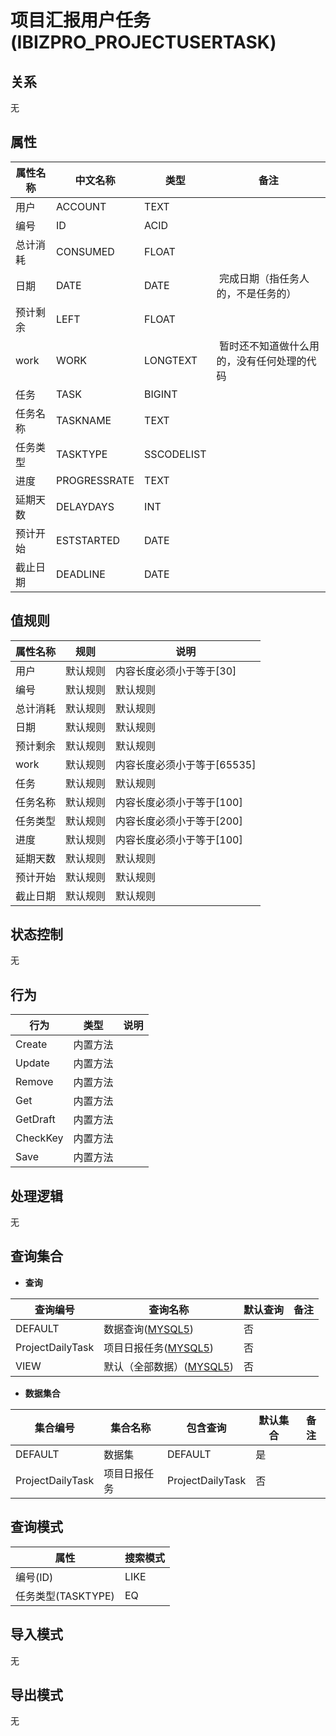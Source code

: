 # 项目汇报用户任务(IBIZPRO_PROJECTUSERTASK)

  

## 关系
无

## 属性

| 属性名称        |    中文名称    | 类型     |  备注  |
| --------   |------------| -----   |  -------- | 
|用户|ACCOUNT|TEXT|&nbsp;|
|编号|ID|ACID|&nbsp;|
|总计消耗|CONSUMED|FLOAT|&nbsp;|
|日期|DATE|DATE|&nbsp;完成日期（指任务人的，不是任务的）|
|预计剩余|LEFT|FLOAT|&nbsp;|
|work|WORK|LONGTEXT|&nbsp;暂时还不知道做什么用的，没有任何处理的代码|
|任务|TASK|BIGINT|&nbsp;|
|任务名称|TASKNAME|TEXT|&nbsp;|
|任务类型|TASKTYPE|SSCODELIST|&nbsp;|
|进度|PROGRESSRATE|TEXT|&nbsp;|
|延期天数|DELAYDAYS|INT|&nbsp;|
|预计开始|ESTSTARTED|DATE|&nbsp;|
|截止日期|DEADLINE|DATE|&nbsp;|

## 值规则
| 属性名称    | 规则    |  说明  |
| --------   |------------| ----- | 
|用户|默认规则|内容长度必须小于等于[30]|
|编号|默认规则|默认规则|
|总计消耗|默认规则|默认规则|
|日期|默认规则|默认规则|
|预计剩余|默认规则|默认规则|
|work|默认规则|内容长度必须小于等于[65535]|
|任务|默认规则|默认规则|
|任务名称|默认规则|内容长度必须小于等于[100]|
|任务类型|默认规则|内容长度必须小于等于[200]|
|进度|默认规则|内容长度必须小于等于[100]|
|延期天数|默认规则|默认规则|
|预计开始|默认规则|默认规则|
|截止日期|默认规则|默认规则|

## 状态控制

无


## 行为
| 行为    | 类型    |  说明  |
| --------   |------------| ----- | 
|Create|内置方法|&nbsp;|
|Update|内置方法|&nbsp;|
|Remove|内置方法|&nbsp;|
|Get|内置方法|&nbsp;|
|GetDraft|内置方法|&nbsp;|
|CheckKey|内置方法|&nbsp;|
|Save|内置方法|&nbsp;|

## 处理逻辑
无

## 查询集合

* **查询**

| 查询编号 | 查询名称       | 默认查询 |   备注|
| --------  | --------   | --------   | ----- |
|DEFAULT|数据查询([MYSQL5](../../appendix/query_MYSQL5.md#IbzproProjectUserTask_Default))|否|&nbsp;|
|ProjectDailyTask|项目日报任务([MYSQL5](../../appendix/query_MYSQL5.md#IbzproProjectUserTask_ProjectDailyTask))|否|&nbsp;|
|VIEW|默认（全部数据）([MYSQL5](../../appendix/query_MYSQL5.md#IbzproProjectUserTask_View))|否|&nbsp;|

* **数据集合**

| 集合编号 | 集合名称   |  包含查询  | 默认集合 |   备注|
| --------  | --------   | -------- | --------   | ----- |
|DEFAULT|数据集|DEFAULT|是|&nbsp;|
|ProjectDailyTask|项目日报任务|ProjectDailyTask|否|&nbsp;|

## 查询模式
| 属性      |    搜索模式     |
| --------   |------------|
|编号(ID)|LIKE|
|任务类型(TASKTYPE)|EQ|

## 导入模式
无


## 导出模式
无
